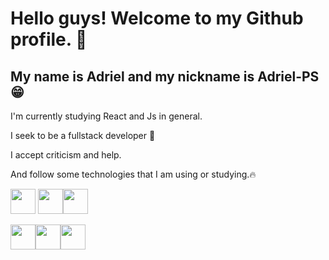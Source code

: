 

# Hello guys! Welcome to my Github profile. 🤘
## My name is Adriel and my nickname is Adriel-PS 😁

I'm currently studying React and Js in general. 

I seek to be a fullstack developer 👾

I accept criticism and help.

And follow some technologies that I am using or studying.🔥

<img src="https://cdn.jsdelivr.net/gh/devicons/devicon@latest/icons/nodejs/nodejs-original.svg" width="40" height="40" /> <img src="https://cdn.jsdelivr.net/gh/devicons/devicon@latest/icons/mongodb/mongodb-original.svg" width="40" height="40" /><img src="https://cdn.jsdelivr.net/gh/devicons/devicon@latest/icons/angularjs/angularjs-original.svg" width="40" height="40"/>

<img src="https://cdn.jsdelivr.net/gh/devicons/devicon@latest/icons/github/github-original-wordmark.svg" width="40" height="40" /><img src="https://cdn.jsdelivr.net/gh/devicons/devicon@latest/icons/git/git-original.svg" width="40" height="40" /><img src="https://cdn.jsdelivr.net/gh/devicons/devicon@latest/icons/linux/linux-original.svg" width="40" height="40" />




          
                
          
          
          
          
          
          
          
